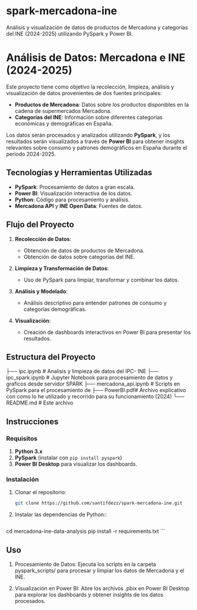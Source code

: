 # spark-mercadona-ine
Análisis y visualización de datos de productos de Mercadona y categorías del INE (2024-2025) utilizando PySpark y Power BI.
# Análisis de Datos: Mercadona e INE (2024-2025)

Este proyecto tiene como objetivo la recolección, limpieza, análisis y visualización de datos provenientes de dos fuentes principales:

- **Productos de Mercadona**: Datos sobre los productos disponibles en la cadena de supermercados Mercadona.
- **Categorías del INE**: Información sobre diferentes categorías económicas y demográficas en España.

Los datos serán procesados y analizados utilizando **PySpark**, y los resultados serán visualizados a través de **Power BI** para obtener insights relevantes sobre consumo y patrones demográficos en España durante el periodo 2024-2025.

## Tecnologías y Herramientas Utilizadas

- **PySpark**: Procesamiento de datos a gran escala.
- **Power BI**: Visualización interactiva de los datos.
- **Python**: Código para procesamiento y análisis.
- **Mercadona API** y **INE Open Data**: Fuentes de datos.

## Flujo del Proyecto

1. **Recolección de Datos**:
   - Obtención de datos de productos de Mercadona.
   - Obtención de datos sobre categorías del INE.
   
2. **Limpieza y Transformación de Datos**:
   - Uso de PySpark para limpiar, transformar y combinar los datos.
   
3. **Análisis y Modelado**:
   - Análisis descriptivo para entender patrones de consumo y categorías demográficas.
   
4. **Visualización**:
   - Creación de dashboards interactivos en Power BI para presentar los resultados.

## Estructura del Proyecto
├── ipc.ipynb # Analisis y limpieza de datos del IPC- INE
├── ipc_spark.ipynb # Jupyter Notebook para procesamiento de datos y graficos desde servidor SPARK 
├── mercadona_api.ipynb # Scripts en PySpark para el procesamiento de 
├── PowerBI.pdf# Archivo explicativo con como lo he utilizado y recorrido para su funcionamiento (2024)
└── README.md # Este archivo


## Instrucciones

### Requisitos

1. **Python 3.x**
2. **PySpark** (instalar con `pip install pyspark`)
3. **Power BI Desktop** para visualizar los dashboards.

### Instalación

1. Clonar el repositorio:
   ```bash
   git clone https://github.com/santifdezz/spark-mercadona-ine.git
    ```
2. Instalar las dependencias de Python::
   ```bash
  cd mercadona-ine-data-analysis
  pip install -r requirements.txt
    ```
## Uso
  1. Procesamiento de Datos:
  Ejecuta los scripts en la carpeta pyspark_scripts/ para procesar y limpiar los datos de Mercadona y el INE.

  2. Visualización en Power BI:
  Abre los archivos .pbix en Power BI Desktop para explorar los dashboards y obtener insights de los datos procesados.
